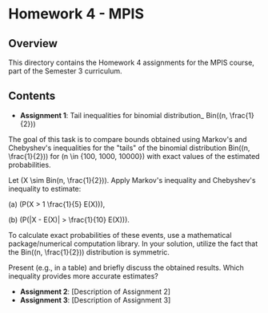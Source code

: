 # Homework 4 - MPIS

## Overview

This directory contains the Homework 4 assignments for the MPIS course, part of the Semester 3 curriculum.

## Contents

- **Assignment 1**: Tail inequalities for binomial distribution_ Bin\((n, \frac{1}{2})\)

The goal of this task is to compare bounds obtained using Markov's and Chebyshev's inequalities for the "tails" of the binomial distribution Bin\((n, \frac{1}{2})\) for \(n \in \{100, 1000, 10000\}\) with exact values of the estimated probabilities.

Let \(X \sim Bin(n, \frac{1}{2})\). Apply Markov's inequality and Chebyshev's inequality to estimate:

(a) \(P(X > 1 \frac{1}{5} E(X))\),

(b) \(P(|X - E(X)| > \frac{1}{10} E(X))\).

To calculate exact probabilities of these events, use a mathematical package/numerical computation library. In your solution, utilize the fact that the Bin\((n, \frac{1}{2})\) distribution is symmetric.

Present (e.g., in a table) and briefly discuss the obtained results. Which inequality provides more accurate estimates?
- **Assignment 2**: [Description of Assignment 2]
- **Assignment 3**: [Description of Assignment 3]

